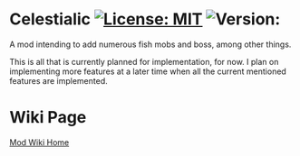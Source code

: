 # Celestialic [![License: MIT](https://img.shields.io/badge/License-MIT-yellow.svg)](https://opensource.org/licenses/MIT) ![Version: ](https://img.shields.io/badge/version-v0.1.4.1-blue)

A mod intending to add numerous fish mobs and boss, among other things.

This is all that is currently planned for implementation, for now. I plan on implementing more features at a later time when all the current mentioned features are implemented.

# Wiki Page

<a href="https://github.com/GurkNathe/Celestialic/wiki" target="_blank">Mod Wiki Home</a>
